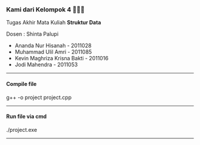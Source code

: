 <h3>Kami dari Kelompok 4 👋👋👋</h3>
<p>Tugas Akhir Mata Kuliah <b>Struktur Data</b></p>
<p>Dosen : Shinta Palupi</p>
<ul>
    <li>Ananda Nur Hisanah - 2011028</li>
    <li>Muhammad Ulil Amri - 2011085</li>
    <li>Kevin Maghriza Krisna Bakti - 2011016</li>
    <li>Jodi Mahendra - 2011053</li>
</ul>
<hr>
<h4>Compile file</h4>
g++ -o project project.cpp
<hr>
<h4>Run file via cmd</h4>
./project.exe
<hr>